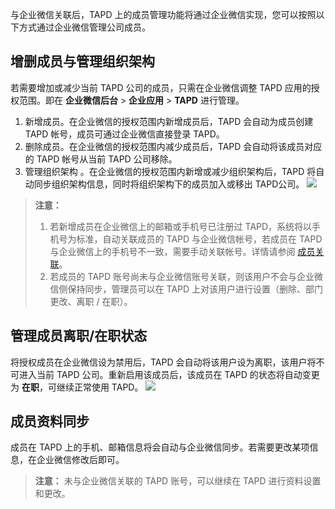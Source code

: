与企业微信关联后，TAPD 上的成员管理功能将通过企业微信实现，您可以按照以下方式通过企业微信管理公司成员。

## 增删成员与管理组织架构
若需要增加或减少当前 TAPD 公司的成员，只需在企业微信调整 TAPD 应用的授权范围。即在 **企业微信后台** > **企业应用** > **TAPD** 进行管理。
1. 新增成员。在企业微信的授权范围内新增成员后，TAPD 会自动为成员创建 TAPD 帐号，成员可通过企业微信直接登录 TAPD。
2. 删除成员。在企业微信的授权范围内减少成员后，TAPD 会自动将该成员对应的 TAPD 帐号从当前 TAPD 公司移除。
3. 管理组织架构 。在企业微信的授权范围内新增或减少组织架构后，TAPD 将自动同步组织架构信息，同时将组织架构下的成员加入或移出 TAPD公司。
![](http://imgcache.tcecqpoc.fsphere.cn/image/mc.qcloudimg.com/static/img/d34c8394248d590970a07072b42d0153/image.png)
>**注意：**
> 1. 若新增成员在企业微信上的邮箱或手机号已注册过 TAPD，系统将以手机号为标准，自动关联成员的 TAPD 与企业微信帐号，若成员在 TAPD 与企业微信上的手机号不一致，需要手动关联帐号。详情请参阅 [成员关联](/doc/product/624/11437)。
> 2. 若成员的 TAPD 账号尚未与企业微信账号关联，则该用户不会与企业微信侧保持同步，管理员可以在 TAPD 上对该用户进行设置（删除、部门更改、离职 / 在职）。

## 管理成员离职/在职状态
将授权成员在企业微信设为禁用后，TAPD 会自动将该用户设为离职，该用户将不可进入当前 TAPD 公司。重新启用该成员后，该成员在 TAPD 的状态将自动变更为 **在职**，可继续正常使用 TAPD。
![](http://imgcache.tcecqpoc.fsphere.cn/image/mc.qcloudimg.com/static/img/4e3ab08511b8c4a5640fa22ec39a54e5/image.png)

## 成员资料同步
成员在 TAPD 上的手机、邮箱信息将会自动与企业微信同步。若需要更改某项信息，在企业微信修改后即可。
>**注意：**
>未与企业微信关联的 TAPD 账号，可以继续在 TAPD 进行资料设置和更改。 

